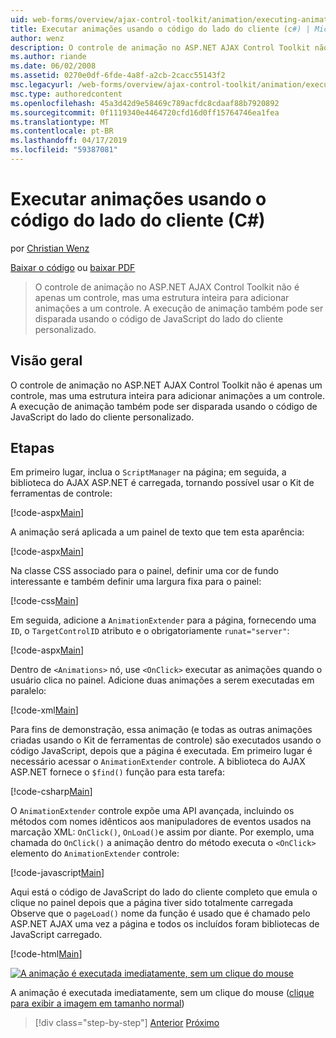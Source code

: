 ```yaml
---
uid: web-forms/overview/ajax-control-toolkit/animation/executing-animations-using-client-side-code-cs
title: Executar animações usando o código do lado do cliente (c#) | Microsoft Docs
author: wenz
description: O controle de animação no ASP.NET AJAX Control Toolkit não é apenas um controle, mas uma estrutura inteira para adicionar animações a um controle. A execução de animação...
ms.author: riande
ms.date: 06/02/2008
ms.assetid: 0270e0df-6fde-4a8f-a2cb-2cacc55143f2
msc.legacyurl: /web-forms/overview/ajax-control-toolkit/animation/executing-animations-using-client-side-code-cs
msc.type: authoredcontent
ms.openlocfilehash: 45a3d42d9e58469c789acfdc8cdaaf88b7920892
ms.sourcegitcommit: 0f1119340e4464720cfd16d0ff15764746ea1fea
ms.translationtype: MT
ms.contentlocale: pt-BR
ms.lasthandoff: 04/17/2019
ms.locfileid: "59387081"
---
```

# <a name="executing-animations-using-client-side-code-c"></a>Executar animações usando o código do lado do cliente (C#)

por [Christian Wenz](https://github.com/wenz)

[Baixar o código](http://download.microsoft.com/download/f/9/a/f9a26acd-8df4-4484-8a18-199e4598f411/Animation10.cs.zip) ou [baixar PDF](http://download.microsoft.com/download/6/7/1/6718d452-ff89-4d3f-a90e-c74ec2d636a3/animation10CS.pdf)

> O controle de animação no ASP.NET AJAX Control Toolkit não é apenas um controle, mas uma estrutura inteira para adicionar animações a um controle. A execução de animação também pode ser disparada usando o código de JavaScript do lado do cliente personalizado.


## <a name="overview"></a>Visão geral

O controle de animação no ASP.NET AJAX Control Toolkit não é apenas um controle, mas uma estrutura inteira para adicionar animações a um controle. A execução de animação também pode ser disparada usando o código de JavaScript do lado do cliente personalizado.

## <a name="steps"></a>Etapas

Em primeiro lugar, inclua o `ScriptManager` na página; em seguida, a biblioteca do AJAX ASP.NET é carregada, tornando possível usar o Kit de ferramentas de controle:

[!code-aspx[Main](executing-animations-using-client-side-code-cs/samples/sample1.aspx)]

A animação será aplicada a um painel de texto que tem esta aparência:

[!code-aspx[Main](executing-animations-using-client-side-code-cs/samples/sample2.aspx)]

Na classe CSS associado para o painel, definir uma cor de fundo interessante e também definir uma largura fixa para o painel:

[!code-css[Main](executing-animations-using-client-side-code-cs/samples/sample3.css)]

Em seguida, adicione a `AnimationExtender` para a página, fornecendo uma `ID`, o `TargetControlID` atributo e o obrigatoriamente `runat="server"`:

[!code-aspx[Main](executing-animations-using-client-side-code-cs/samples/sample4.aspx)]

Dentro de `<Animations>` nó, use `<OnClick>` executar as animações quando o usuário clica no painel. Adicione duas animações a serem executadas em paralelo:

[!code-xml[Main](executing-animations-using-client-side-code-cs/samples/sample5.xml)]

Para fins de demonstração, essa animação (e todas as outras animações criadas usando o Kit de ferramentas de controle) são executados usando o código JavaScript, depois que a página é executada. Em primeiro lugar é necessário acessar o `AnimationExtender` controle. A biblioteca do AJAX ASP.NET fornece o `$find()` função para esta tarefa:

[!code-csharp[Main](executing-animations-using-client-side-code-cs/samples/sample6.cs)]

O `AnimationExtender` controle expõe uma API avançada, incluindo os métodos com nomes idênticos aos manipuladores de eventos usados na marcação XML: `OnClick()`, `OnLoad()`e assim por diante. Por exemplo, uma chamada do `OnClick()` a animação dentro do método executa o `<OnClick>` elemento do `AnimationExtender` controle:

[!code-javascript[Main](executing-animations-using-client-side-code-cs/samples/sample7.js)]

Aqui está o código de JavaScript do lado do cliente completo que emula o clique no painel depois que a página tiver sido totalmente carregada Observe que o `pageLoad()` nome da função é usado que é chamado pelo ASP.NET AJAX uma vez a página e todos os incluídos foram bibliotecas de JavaScript carregado.

[!code-html[Main](executing-animations-using-client-side-code-cs/samples/sample8.html)]


[![A animação é executada imediatamente, sem um clique do mouse](executing-animations-using-client-side-code-cs/_static/image2.png)](executing-animations-using-client-side-code-cs/_static/image1.png)

A animação é executada imediatamente, sem um clique do mouse ([clique para exibir a imagem em tamanho normal](executing-animations-using-client-side-code-cs/_static/image3.png))

> [!div class="step-by-step"]
> [Anterior](modifying-animations-from-the-server-side-cs.md)
> [Próximo](changing-an-animation-using-client-side-code-cs.md)

